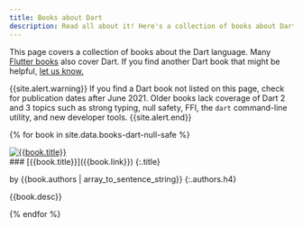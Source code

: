```yaml
---
title: Books about Dart
description: Read all about it! Here's a collection of books about Dart.
---
```


This page covers a collection of books about the Dart language.
Many [Flutter books](https://flutter.dev/docs/resources/books)
also cover Dart.
If you find another Dart book that might be helpful,
[let us know.](https://github.com/dart-lang/site-www/issues)

{{site.alert.warning}}
  If you find a Dart book not listed on this page,
  check for publication dates after June 2021.
  Older books lack coverage of Dart 2 and 3 topics such as
  strong typing, null safety, FFI, the `dart` command-line utility,
  and new developer tools.
{{site.alert.end}}


{% for book in site.data.books-dart-null-safe %}

<div class="book-img-with-details row">
<a href="{{book.link}}" title="{{book.title}}" class="col-sm-3 no-automatic-external">
  <img src="/assets/img/cover/{{book.cover}}" alt="{{book.title}}">
</a>
<div class="details col-sm-9" markdown="1">
### [{{book.title}}]({{book.link}})
{:.title}

by {{book.authors | array_to_sentence_string}}
{:.authors.h4}

{{book.desc}}

</div>
</div>
{% endfor %}
